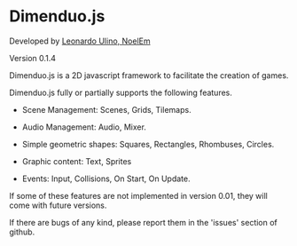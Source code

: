 # Dimenduo.js

Developed by [Leonardo Ulino, NoelEm](https://leonardoulino.com)

Version 0.1.4

Dimenduo.js is a 2D javascript framework to facilitate the creation of games.

Dimenduo.js fully or partially supports the following features.

* Scene Management:
    Scenes, Grids, Tilemaps.

* Audio Management:
    Audio, Mixer.

* Simple geometric shapes: 
    Squares, Rectangles, Rhombuses, Circles.

* Graphic content: 
    Text, Sprites

* Events:
    Input, Collisions, On Start, On Update.

If some of these features are not implemented in version 0.01, they will come with future versions.

If there are bugs of any kind, please report them in the 'issues' section of github.